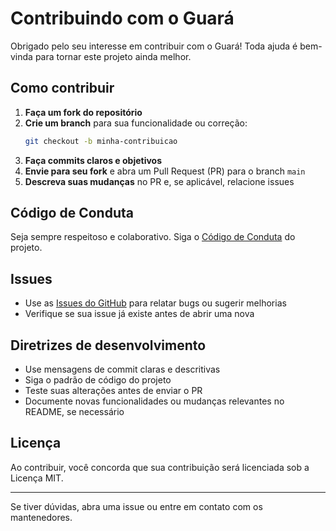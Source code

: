 # Contribuindo com o Guará

Obrigado pelo seu interesse em contribuir com o Guará! Toda ajuda é bem-vinda para tornar este projeto ainda melhor.

## Como contribuir

1. **Faça um fork do repositório**
2. **Crie um branch** para sua funcionalidade ou correção:
   ```bash
   git checkout -b minha-contribuicao
   ```
3. **Faça commits claros e objetivos**
4. **Envie para seu fork** e abra um Pull Request (PR) para o branch `main`
5. **Descreva suas mudanças** no PR e, se aplicável, relacione issues

## Código de Conduta

Seja sempre respeitoso e colaborativo. Siga o [Código de Conduta](CODE_OF_CONDUCT.md) do projeto.

## Issues

- Use as [Issues do GitHub](https://github.com/guaragames/guara/issues) para relatar bugs ou sugerir melhorias
- Verifique se sua issue já existe antes de abrir uma nova

## Diretrizes de desenvolvimento

- Use mensagens de commit claras e descritivas
- Siga o padrão de código do projeto
- Teste suas alterações antes de enviar o PR
- Documente novas funcionalidades ou mudanças relevantes no README, se necessário

## Licença

Ao contribuir, você concorda que sua contribuição será licenciada sob a Licença MIT.

---

Se tiver dúvidas, abra uma issue ou entre em contato com os mantenedores.
